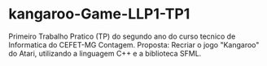 # kangaroo-Game-LLP1-TP1

Primeiro Trabalho Pratico (TP) do segundo ano do curso tecnico de Informatica do CEFET-MG Contagem.
Proposta: Recriar o jogo "Kangaroo" do Atari, utilizando a linguagem C++ e a biblioteca SFML.
